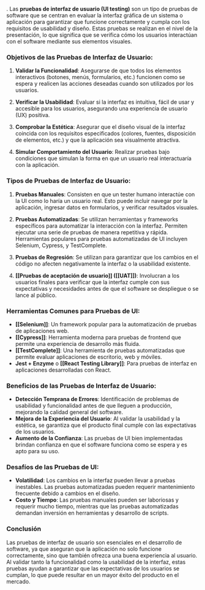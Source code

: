 .
Las **pruebas de interfaz de usuario (UI testing)** son un tipo de pruebas de software que se centran en evaluar la interfaz gráfica de un sistema o aplicación para garantizar que funcione correctamente y cumpla con los requisitos de usabilidad y diseño. Estas pruebas se realizan en el nivel de la presentación, lo que significa que se verifica cómo los usuarios interactúan con el software mediante sus elementos visuales.

### Objetivos de las Pruebas de Interfaz de Usuario:

1. **Validar la Funcionalidad**: Asegurarse de que todos los elementos interactivos (botones, menús, formularios, etc.) funcionen como se espera y realicen las acciones deseadas cuando son utilizados por los usuarios.

2. **Verificar la Usabilidad**: Evaluar si la interfaz es intuitiva, fácil de usar y accesible para los usuarios, asegurando una experiencia de usuario (UX) positiva.

3. **Comprobar la Estética**: Asegurar que el diseño visual de la interfaz coincida con los requisitos especificados (colores, fuentes, disposición de elementos, etc.) y que la aplicación sea visualmente atractiva.

4. **Simular Comportamiento del Usuario**: Realizar pruebas bajo condiciones que simulan la forma en que un usuario real interactuaría con la aplicación.

### Tipos de Pruebas de Interfaz de Usuario:

1. **Pruebas Manuales**: Consisten en que un tester humano interactúe con la UI como lo haría un usuario real. Esto puede incluir navegar por la aplicación, ingresar datos en formularios, y verificar resultados visuales.

2. **Pruebas Automatizadas**: Se utilizan herramientas y frameworks específicos para automatizar la interacción con la interfaz. Permiten ejecutar una serie de pruebas de manera repetitiva y rápida. Herramientas populares para pruebas automatizadas de UI incluyen Selenium, Cypress, y TestComplete.

3. **Pruebas de Regresión**: Se utilizan para garantizar que los cambios en el código no afecten negativamente la interfaz o la usabilidad existente.

4. **[[Pruebas de aceptación de usuario]] ([[UAT]])**: Involucran a los usuarios finales para verificar que la interfaz cumple con sus expectativas y necesidades antes de que el software se despliegue o se lance al público.

### Herramientas Comunes para Pruebas de UI:

- **[[Selenium]]**: Un framework popular para la automatización de pruebas de aplicaciones web.
- **[[Cypress]]**: Herramienta moderna para pruebas de frontend que permite una experiencia de desarrollo más fluida.
- **[[TestComplete]]**: Una herramienta de pruebas automatizadas que permite evaluar aplicaciones de escritorio, web y móviles.
- **Jest + Enzyme** o **[[React Testing Library]]**: Para pruebas de interfaz en aplicaciones desarrolladas con React.

### Beneficios de las Pruebas de Interfaz de Usuario:

- **Detección Temprana de Errores**: Identificación de problemas de usabilidad y funcionalidad antes de que lleguen a producción, mejorando la calidad general del software.
- **Mejora de la Experiencia del Usuario**: Al validar la usabilidad y la estética, se garantiza que el producto final cumple con las expectativas de los usuarios.
- **Aumento de la Confianza**: Las pruebas de UI bien implementadas brindan confianza en que el software funciona como se espera y es apto para su uso.

### Desafíos de las Pruebas de UI:

- **Volatilidad**: Los cambios en la interfaz pueden llevar a pruebas inestables. Las pruebas automatizadas pueden requerir mantenimiento frecuente debido a cambios en el diseño.
- **Costo y Tiempo**: Las pruebas manuales pueden ser laboriosas y requerir mucho tiempo, mientras que las pruebas automatizadas demandan inversión en herramientas y desarrollo de scripts.

### Conclusión

Las pruebas de interfaz de usuario son esenciales en el desarrollo de software, ya que aseguran que la aplicación no solo funcione correctamente, sino que también ofrezca una buena experiencia al usuario. Al validar tanto la funcionalidad como la usabilidad de la interfaz, estas pruebas ayudan a garantizar que las expectativas de los usuarios se cumplan, lo que puede resultar en un mayor éxito del producto en el mercado.
